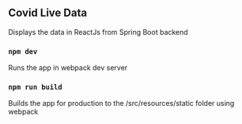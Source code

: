 ## Covid Live Data
Displays the data in ReactJs from Spring Boot backend

### `npm dev`

Runs the app in webpack dev server

### `npm run build`

Builds the app for production to the /src/resources/static folder using webpack